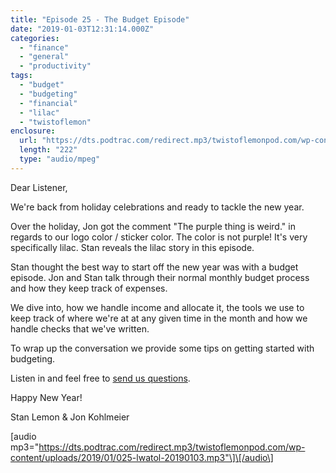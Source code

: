 ```yaml
---
title: "Episode 25 - The Budget Episode"
date: "2019-01-03T12:31:14.000Z"
categories: 
  - "finance"
  - "general"
  - "productivity"
tags: 
  - "budget"
  - "budgeting"
  - "financial"
  - "lilac"
  - "twistoflemon"
enclosure: 
  url: "https://dts.podtrac.com/redirect.mp3/twistoflemonpod.com/wp-content/uploads/2019/01/025-lwatol-20190103.mp3"
  length: "222"
  type: "audio/mpeg"
---
```


Dear Listener,

We're back from holiday celebrations and ready to tackle the new year.

Over the holiday, Jon got the comment "The purple thing is weird." in regards to our logo color / sticker color. The color is not purple! It's very specifically lilac. Stan reveals the lilac story in this episode.

Stan thought the best way to start off the new year was with a budget episode. Jon and Stan talk through their normal monthly budget process and how they keep track of expenses.

We dive into, how we handle income and allocate it, the tools we use to keep track of where we're at at any given time in the month and how we handle checks that we've written.

To wrap up the conversation we provide some tips on getting started with budgeting.

Listen in and feel free to [send us questions](https://twistoflemonpod.com/contact/).

Happy New Year!

Stan Lemon & Jon Kohlmeier

\[audio mp3="https://dts.podtrac.com/redirect.mp3/twistoflemonpod.com/wp-content/uploads/2019/01/025-lwatol-20190103.mp3"\]\[/audio\]
